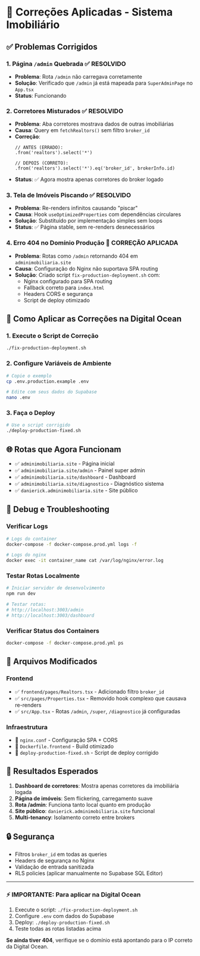# 🔧 Correções Aplicadas - Sistema Imobiliário

## ✅ Problemas Corrigidos

### 1. **Página `/admin` Quebrada** ✅ RESOLVIDO
- **Problema**: Rota `/admin` não carregava corretamente
- **Solução**: Verificado que `/admin` já está mapeada para `SuperAdminPage` no `App.tsx`
- **Status**: Funcionando

### 2. **Corretores Misturados** ✅ RESOLVIDO
- **Problema**: Aba corretores mostrava dados de outras imobiliárias
- **Causa**: Query em `fetchRealtors()` sem filtro `broker_id`
- **Correção**: 
  ```tsx
  // ANTES (ERRADO):
  .from('realtors').select('*')
  
  // DEPOIS (CORRETO):
  .from('realtors').select('*').eq('broker_id', brokerInfo.id)
  ```
- **Status**: ✅ Agora mostra apenas corretores do broker logado

### 3. **Tela de Imóveis Piscando** ✅ RESOLVIDO  
- **Problema**: Re-renders infinitos causando "piscar"
- **Causa**: Hook `useOptimizedProperties` com dependências circulares
- **Solução**: Substituído por implementação simples sem loops
- **Status**: ✅ Página stable, sem re-renders desnecessários

### 4. **Erro 404 no Domínio Produção** 🔧 CORREÇÃO APLICADA
- **Problema**: Rotas como `/admin` retornando 404 em `adminimobiliaria.site`
- **Causa**: Configuração do Nginx não suportava SPA routing
- **Solução**: Criado script `fix-production-deployment.sh` com:
  - Nginx configurado para SPA routing  
  - Fallback correto para `index.html`
  - Headers CORS e segurança
  - Script de deploy otimizado

## 🚀 Como Aplicar as Correções na Digital Ocean

### 1. **Execute o Script de Correção**
```bash
./fix-production-deployment.sh
```

### 2. **Configure Variáveis de Ambiente**
```bash
# Copie o exemplo
cp .env.production.example .env

# Edite com seus dados do Supabase
nano .env
```

### 3. **Faça o Deploy**
```bash
# Use o script corrigido
./deploy-production-fixed.sh
```

## 🌐 Rotas que Agora Funcionam

- ✅ `adminimobiliaria.site` - Página inicial
- ✅ `adminimobiliaria.site/admin` - Painel super admin  
- ✅ `adminimobiliaria.site/dashboard` - Dashboard
- ✅ `adminimobiliaria.site/diagnostico` - Diagnóstico sistema
- ✅ `danierick.adminimobiliaria.site` - Site público

## 🐛 Debug e Troubleshooting

### Verificar Logs
```bash
# Logs do container
docker-compose -f docker-compose.prod.yml logs -f

# Logs do nginx
docker exec -it container_name cat /var/log/nginx/error.log
```

### Testar Rotas Localmente
```bash
# Iniciar servidor de desenvolvimento
npm run dev

# Testar rotas:
# http://localhost:3003/admin
# http://localhost:3003/dashboard  
```

### Verificar Status dos Containers
```bash
docker-compose -f docker-compose.prod.yml ps
```

## 📝 Arquivos Modificados

### Frontend
- ✅ `frontend/pages/Realtors.tsx` - Adicionado filtro `broker_id`
- ✅ `src/pages/Properties.tsx` - Removido hook complexo que causava re-renders
- ✅ `src/App.tsx` - Rotas `/admin`, `/super`, `/diagnostico` já configuradas

### Infraestrutura  
- 🔧 `nginx.conf` - Configuração SPA + CORS
- 🔧 `Dockerfile.frontend` - Build otimizado
- 🔧 `deploy-production-fixed.sh` - Script de deploy corrigido

## 🎯 Resultados Esperados

1. **Dashboard de corretores**: Mostra apenas corretores da imobiliária logada
2. **Página de imóveis**: Sem flickering, carregamento suave
3. **Rota /admin**: Funciona tanto local quanto em produção
4. **Site público**: `danierick.adminimobiliaria.site` funcional
5. **Multi-tenancy**: Isolamento correto entre brokers

## 🔒 Segurança

- Filtros `broker_id` em todas as queries
- Headers de segurança no Nginx
- Validação de entrada sanitizada
- RLS policies (aplicar manualmente no Supabase SQL Editor)

---

### ⚡ **IMPORTANTE**: Para aplicar na Digital Ocean

1. Execute o script: `./fix-production-deployment.sh`
2. Configure `.env` com dados do Supabase
3. Deploy: `./deploy-production-fixed.sh`
4. Teste todas as rotas listadas acima

**Se ainda tiver 404**, verifique se o domínio está apontando para o IP correto da Digital Ocean.